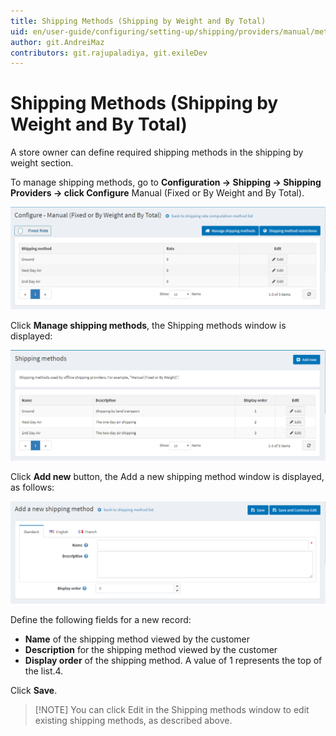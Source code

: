 ```yaml
---
title: Shipping Methods (Shipping by Weight and By Total)
uid: en/user-guide/configuring/setting-up/shipping/providers/manual/methods
author: git.AndreiMaz
contributors: git.rajupaladiya, git.exileDev
---
```

# Shipping Methods (Shipping by Weight and By Total)

A store owner can define required shipping methods in the shipping by weight section.

To manage shipping methods, go to **Configuration → Shipping → Shipping Providers → click Configure** Manual (Fixed or By Weight and By Total).

![Formula](_static/methods/methods-formula-rates.png)

Click **Manage shipping methods**, the Shipping methods window is displayed:

![Methods](_static/methods/methods.png)

Click **Add new** button, the Add a new shipping method window is displayed, as follows:

![Add new](_static/methods/methods-add-new.png)

Define the following fields for a new record:

* **Name** of the shipping method viewed by the customer
* **Description** for the shipping method viewed by the customer
* **Display order** of the shipping method. A value of 1 represents the top of the list.4.

Click **Save**.

> [!NOTE] You can click Edit in the Shipping methods window to edit existing shipping methods, as described above.
